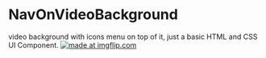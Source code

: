 # NavOnVideoBackground
video background with icons menu on top of it, just a basic HTML and CSS UI Component.
<a href="https://imgflip.com/gif/1vjfv1"><img src="https://i.imgflip.com/1vjfv1.gif" title="made at imgflip.com"/></a>
